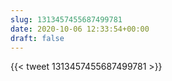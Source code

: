 ```yaml
---
slug: 1313457455687499781
date: 2020-10-06 12:33:54+00:00
draft: false
---
```


{{< tweet 1313457455687499781 >}}
